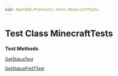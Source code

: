 ```yaml
---
uid: OpenGSQ.Protocols.Tests.MinecraftTests
---
```


# Test Class MinecraftTests

### Test Methods

<a href="/tests/MinecraftTests/GetStatusTest.html">GetStatusTest</a>

<a href="/tests/MinecraftTests/GetStatusPre17Test.html">GetStatusPre17Test</a>

